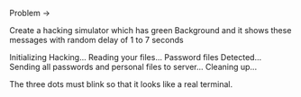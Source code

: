 Problem ->

Create a hacking simulator which has green Background and it shows these messages with random delay of 1 to 7 seconds

Initializing Hacking...
Reading your files...
Password files Detected...
Sending all passwords and personal files to server...
Cleaning up...


The three dots must blink so that it looks like a real terminal.